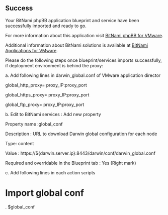 [BitNami Applications for VMware]: http://bitnami.org/vmware "BitNami Applications for VMware"
[BitNami phpBB for VMware]: http://bitnami.org/vmware/phpbb "BitNami phpBB for VMware"


## Success
Your BitNami phpBB application blueprint and service have been successfully imported and ready to go.

For more information about this application visit [BitNami phpBB for VMware].

Additional information about BitNami solutions is available at [BitNami Applications for VMware].

Please do the following steps once blueprint/services imports successfully, if deployment environment is behind the proxy:

a. Add following lines in darwin_global.conf of VMware application director

global_http_proxy= proxy_IP:proxy_port

global_https_proxy= proxy_IP:proxy_port

global_ftp_proxy= proxy_IP:proxy_port

b. Edit to BitNami services : Add new property

Property name :global_conf

Description : URL to download Darwin global configuration for each node

Type: content

Value : https://${darwin.server.ip}:8443/darwin/conf/darwin_global.conf

Required and overridable in the Blueprint tab : Yes (Right mark)

c. Add following lines in each action scripts

 # Import global conf

 . $global_conf
